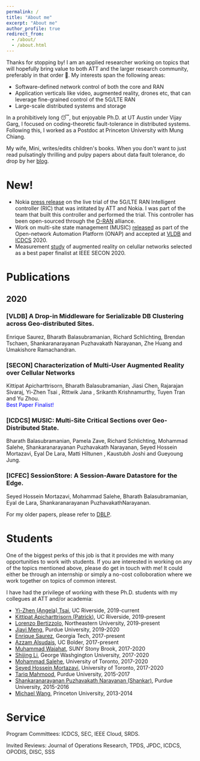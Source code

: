 ```yaml
---
permalink: /
title: "About me"
excerpt: "About me"
author_profile: true
redirect_from: 
  - /about/
  - /about.html
---
```


Thanks for stopping by! I am an applied researcher working on topics that will hopefully bring value to both ATT and the larger research community, preferably in that order &#128556;. My interests span the following areas:
* Software-defined network control of both the core and RAN
* Application verticals like video, augmented reality, drones etc, that can leverage fine-grained control of the 5G/LTE RAN
* Large-scale distributed systems and storage 

In a prohibitively long &#128564;, but enjoyable Ph.D. at UT Austin under Vijay Garg, I focused on coding-theoretic fault-tolerance in distributed systems. Following this, I worked as a Postdoc at Princeton University with Mung Chiang.

My wife, Mini, writes/edits children's books. When you don't want to just read pulsatingly thrilling and pulpy papers about data fault tolerance, do drop by her <a href="https://missmini.home.blog">blog</a>. 

<a name="new"></a>
# New!
* Nokia <a href="https://www.nokia.com/about-us/news/releases/2020/06/18/nokia-and-att-run-successful-trial-of-the-ran-intelligent-controller-over-commercial-5g/">press release</a> on the live trial of the 5G/LTE RAN Intelligent controller (RIC) that was intitated by ATT and Nokia. I was part of the team that built this controller and performed the trial. This controller has been open-sourced through the <a href="https://www.o-ran.org/">O-RAN</a> alliance. 
* Work on multi-site state management (MUSIC) <a href="https://www.onap.org/announcement/2020/06/18/onaps-6th-release-frankfurt-available-now-most-comprehensive-secure-and-collaborative-software-to-accelerate-5g-deployments">released</a> as part of the Open-network Automation Platform (ONAP) and accepted at <a href="https://bharathgituser.github.io/files/metric_vldb_2020.pdf">VLDB</a> and <a href="https://bharathgituser.github.io/files/music_icdcs_2020.pdf">ICDCS</a> 2020. 
* Measurement <a href="https://bharathgituser.github.io/files/ar_secon_2020.pdf">study</a> of augmented reality on celullar networks selected as a best paper finalist at IEEE SECON 2020. 



<a name="publications"></a>
# Publications

## 2020

### [VLDB] A Drop-in Middleware for Serializable DB Clustering across Geo-distributed Sites. 
Enrique Saurez, Bharath Balasubramanian, Richard Schlichting, Brendan Tschaen, Shankaranarayanan Puzhavakath Narayanan, Zhe Huang and Umakishore Ramachandran. 

### [SECON] Characterization of Multi-User Augmented Reality over Cellular Networks 
Kittipat Apicharttrisorn, Bharath Balasubramanian, Jiasi Chen, Rajarajan Sivaraj, Yi-Zhen Tsai , Rittwik Jana , Srikanth Krishnamurthy, Tuyen Tran and Yu Zhou. 
<br><span style="color:blue">Best Paper Finalist!</span>

### [ICDCS] MUSIC: Multi-Site Critical Sections over Geo-Distributed State. 
Bharath Balasubramanian, Pamela Zave, Richard Schlichting, Mohammad Salehe, Shankaranarayanan Puzhavakath Narayanan, Seyed Hossein Mortazavi, Eyal De Lara, Matti Hiltunen , Kaustubh Joshi and Gueyoung Jung. 

### [ICFEC] SessionStore: A Session-Aware Datastore for the Edge. 
Seyed Hossein Mortazavi, Mohammad Salehe, Bharath Balasubramanian, Eyal de Lara, Shankaranarayanan PuzhavakathNarayanan. 

For my older papers, please refer to <a href="https://dblp.org/pers/b/Balasubramanian:Bharath.html">DBLP</a>. 

<a name="students"></a>
# Students

One of the biggest perks of this job is that it provides me with many opportunities to work with students. If you are interested in working on any of the topics mentioned above, please do get in touch with me! It could either be through an internship or simply a no-cost colloboration where we work together on topics of common interest. 

I have had the privilege of working with these Ph.D. students with my collegues at ATT and/or academia: 

* <a href="https://www.linkedin.com/in/yi-zhen-tsai/">Yi-Zhen (Angela) Tsai</a>, UC Riverside, 2019-current
* <a href="https://www.cs.ucr.edu/~kapic001/mypage/">Kittipat Apicharttrisorn (Patrick)</a>, UC Riverside, 2019-present
* <a href="https://ece.northeastern.edu/wineslab/Lorenzo.php">Lorenzo Bertizzolo</a>, Northeastern University, 2019-present
* <a href="https://www.cs.purdue.edu/homes/meng72/">Jiayi Meng</a>, Purdue University, 2019-2020
* <a href="https://www.cc.gatech.edu/grads/e/esaureza/">Enrique Saurez</a>, Georgia Tech, 2017-present
* <a href="https://aalsudais.github.io/">Azzam Alsudais</a>, UC Bolder, 2017-present
* <a href="https://www3.cs.stonybrook.edu/~mwajahat/">Muhammad Wajahat</a>, SUNY Stony Brook, 2017-2020
* <a href="https://www.linkedin.com/in/shijing-li-b54910a2/">Shijing Li</a>, George Washgington University, 2017-2020
* <a href="https://www.utoronto.ca/news/outstanding-scientist-remembering-mohammad-salehe">Mohammad Salehe</a>, University of Toronto, 2017-2020
* <a href="http://individual.utoronto.ca/mortazavi/">Seyed Hossein Mortazavi</a>, University of Toronto, 2017-2020
* <a href="https://www.linkedin.com/in/t-mahmood/">Tariq Mahmood</a>, Purdue University, 2015-2017 
* <a href="https://sites.google.com/site/shankarpnsn/">Shankaranarayanan Puzhavakath Narayanan (Shankar)</a>, Purdue University, 2015-2016
* <a href="https://www.linkedin.com/in/michael-wang-77118439/">Michael Wang</a>, Princeton University, 2013-2014


<a name="service"></a>
# Service
Program Committees:  ICDCS, SEC, IEEE Cloud, SRDS. 

Invited Reviews: Journal of Operations Research, TPDS, JPDC, ICDCS, OPODIS, DISC, SSS




